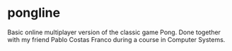 # pongline
Basic online multiplayer version of the classic game Pong. Done together with my friend Pablo Costas Franco during a course in Computer Systems.
